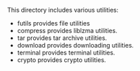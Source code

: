 This directory includes various utilities:

- futils provides file utilities
- compress provides liblzma utilities.
- tar provides tar archive utilities.
- download provides downloading utilities.
- terminal provides terminal utilities.
- crypto provides crypto utilities.

